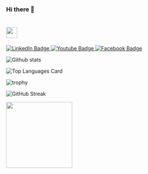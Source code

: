 ### Hi there 👋

<h1>
  <img src="https://media.tenor.com/K_qUEqHBncsAAAAC/pope-religious.gif" width="30px" height="30px"/>
</h1>

<div id="badges">
  <a href="https://www.linkedin.com/in/bernardo-benini-fantin-329b681a0/">
    <img src="https://img.shields.io/badge/linkedin-%230077B5.svg?style=for-the-badge&logo=linkedin&logoColor=white" alt="LinkedIn Badge"/>
  </a>
  <a href="https://www.instagram.com/beninifantin/">
    <img src="https://img.shields.io/badge/Instagram-%23E4405F.svg?style=for-the-badge&logo=Instagram&logoColor=white" alt="Youtube Badge"/>
  </a>
  <a href="https://www.facebook.com/bernardo.fantin/">
    <img src="https://img.shields.io/badge/Facebook-%231877F2.svg?style=for-the-badge&logo=Facebook&logoColor=white" alt="Facebook Badge"/>
  </a>
</div>

![Github stats](https://github-readme-stats.vercel.app/api?username=BernardoBF4&theme=prussian&show_icons=true&count_private=true&include_all_commits=true)

![Top Languages Card](https://github-readme-stats.vercel.app/api/top-langs/?username=BernardoBF4&layout=compact&count_private=true)

![trophy](https://github-profile-trophy.vercel.app/?username=BernardoBF4&theme=dracula)

![GitHub Streak](https://github-readme-streak-stats.herokuapp.com/?user=BernardoBF4&theme=dracula)

<div>
<a href="https://github.com/BernardoBF4">
<img loading="lazy" height="180em" src="https://github-readme-stats.vercel.app/api/top-langs/?username=BernardoBF4&layout=compact&langs_count=7&theme=dracula"/>
<!-- <img loading="lazy" height="180em" src="https://github-readme-stats.vercel.app/api?BernardoBF4&show_icons=true&theme=dracula&include_all_commits=true&count_private=true"/> -->
</div>
